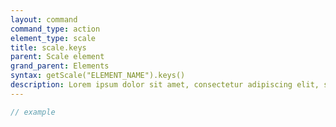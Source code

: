 ```yaml
---
layout: command
command_type: action
element_type: scale
title: scale.keys
parent: Scale element
grand_parent: Elements
syntax: getScale("ELEMENT_NAME").keys()
description: Lorem ipsum dolor sit amet, consectetur adipiscing elit, sed do eiusmod tempor incididunt ut labore et dolore magna aliqua. Ut enim ad minim veniam, quis nostrud exercitation ullamco laboris nisi ut aliquip ex ea commodo consequat.
---
```


```javascript
// example
```